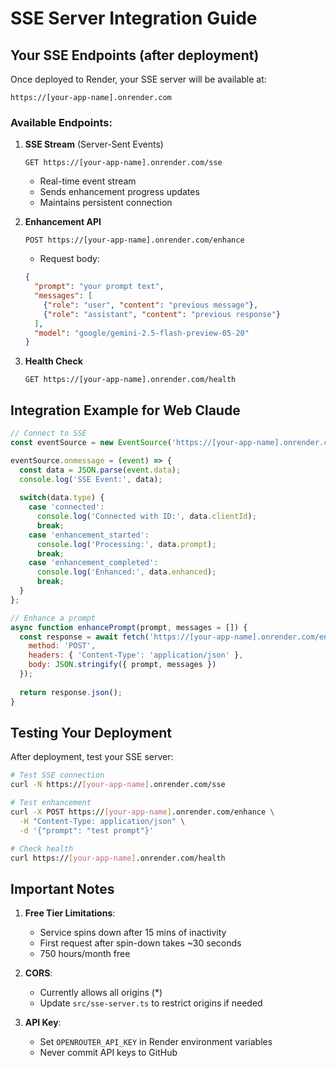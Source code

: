 # SSE Server Integration Guide

## Your SSE Endpoints (after deployment)

Once deployed to Render, your SSE server will be available at:
```
https://[your-app-name].onrender.com
```

### Available Endpoints:

1. **SSE Stream** (Server-Sent Events)
   ```
   GET https://[your-app-name].onrender.com/sse
   ```
   - Real-time event stream
   - Sends enhancement progress updates
   - Maintains persistent connection

2. **Enhancement API**
   ```
   POST https://[your-app-name].onrender.com/enhance
   ```
   - Request body:
   ```json
   {
     "prompt": "your prompt text",
     "messages": [
       {"role": "user", "content": "previous message"},
       {"role": "assistant", "content": "previous response"}
     ],
     "model": "google/gemini-2.5-flash-preview-05-20"
   }
   ```

3. **Health Check**
   ```
   GET https://[your-app-name].onrender.com/health
   ```

## Integration Example for Web Claude

```javascript
// Connect to SSE
const eventSource = new EventSource('https://[your-app-name].onrender.com/sse');

eventSource.onmessage = (event) => {
  const data = JSON.parse(event.data);
  console.log('SSE Event:', data);
  
  switch(data.type) {
    case 'connected':
      console.log('Connected with ID:', data.clientId);
      break;
    case 'enhancement_started':
      console.log('Processing:', data.prompt);
      break;
    case 'enhancement_completed':
      console.log('Enhanced:', data.enhanced);
      break;
  }
};

// Enhance a prompt
async function enhancePrompt(prompt, messages = []) {
  const response = await fetch('https://[your-app-name].onrender.com/enhance', {
    method: 'POST',
    headers: { 'Content-Type': 'application/json' },
    body: JSON.stringify({ prompt, messages })
  });
  
  return response.json();
}
```

## Testing Your Deployment

After deployment, test your SSE server:

```bash
# Test SSE connection
curl -N https://[your-app-name].onrender.com/sse

# Test enhancement
curl -X POST https://[your-app-name].onrender.com/enhance \
  -H "Content-Type: application/json" \
  -d '{"prompt": "test prompt"}'

# Check health
curl https://[your-app-name].onrender.com/health
```

## Important Notes

1. **Free Tier Limitations**: 
   - Service spins down after 15 mins of inactivity
   - First request after spin-down takes ~30 seconds
   - 750 hours/month free

2. **CORS**: 
   - Currently allows all origins (*)
   - Update `src/sse-server.ts` to restrict origins if needed

3. **API Key**: 
   - Set `OPENROUTER_API_KEY` in Render environment variables
   - Never commit API keys to GitHub
